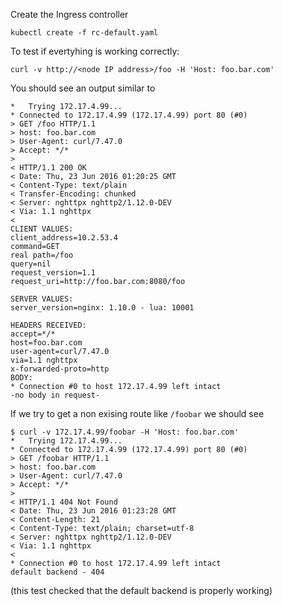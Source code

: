 
Create the Ingress controller
```
kubectl create -f rc-default.yaml
```

To test if evertyhing is working correctly:

`curl -v http://<node IP address>/foo -H 'Host: foo.bar.com'`

You should see an output similar to
```
*   Trying 172.17.4.99...
* Connected to 172.17.4.99 (172.17.4.99) port 80 (#0)
> GET /foo HTTP/1.1
> host: foo.bar.com
> User-Agent: curl/7.47.0
> Accept: */*
>
< HTTP/1.1 200 OK
< Date: Thu, 23 Jun 2016 01:20:25 GMT
< Content-Type: text/plain
< Transfer-Encoding: chunked
< Server: nghttpx nghttp2/1.12.0-DEV
< Via: 1.1 nghttpx
<
CLIENT VALUES:
client_address=10.2.53.4
command=GET
real path=/foo
query=nil
request_version=1.1
request_uri=http://foo.bar.com:8080/foo

SERVER VALUES:
server_version=nginx: 1.10.0 - lua: 10001

HEADERS RECEIVED:
accept=*/*
host=foo.bar.com
user-agent=curl/7.47.0
via=1.1 nghttpx
x-forwarded-proto=http
BODY:
* Connection #0 to host 172.17.4.99 left intact
-no body in request-
```

If we try to get a non exising route like `/foobar` we should see
```
$ curl -v 172.17.4.99/foobar -H 'Host: foo.bar.com'
*   Trying 172.17.4.99...
* Connected to 172.17.4.99 (172.17.4.99) port 80 (#0)
> GET /foobar HTTP/1.1
> host: foo.bar.com
> User-Agent: curl/7.47.0
> Accept: */*
>
< HTTP/1.1 404 Not Found
< Date: Thu, 23 Jun 2016 01:23:28 GMT
< Content-Length: 21
< Content-Type: text/plain; charset=utf-8
< Server: nghttpx nghttp2/1.12.0-DEV
< Via: 1.1 nghttpx
<
* Connection #0 to host 172.17.4.99 left intact
default backend - 404
```

(this test checked that the default backend is properly working)
